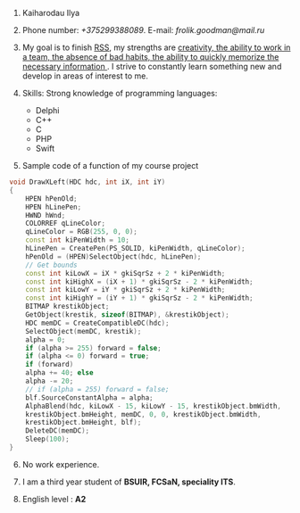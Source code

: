 1. Kaiharodau Ilya

2. Phone number: _+375299388089_. E-mail: _frolik.goodman@mail.ru_

3. My goal is to finish [RSS](https://app.rs.school/), my strengths are <ins> creativity, the ability to work in a team, the absence of bad habits, the ability to quickly memorize the necessary information </ins>. I strive to constantly learn something new and develop in areas of interest to me.

4. Skills:
     Strong knowledge of programming languages: 
      * Delphi
      * C++
      * C
      * PHP
      * Swift

5. Sample code of a function of my course project 
 ```c++
void DrawXLeft(HDC hdc, int iX, int iY)
{
     HPEN hPenOld;
     HPEN hLinePen;
     HWND hWnd;
     COLORREF qLineColor;
     qLineColor = RGB(255, 0, 0);
     const int kiPenWidth = 10;
     hLinePen = CreatePen(PS_SOLID, kiPenWidth, qLineColor);
     hPenOld = (HPEN)SelectObject(hdc, hLinePen);
     // Get bounds
     const int kiLowX = iX * gkiSqrSz + 2 * kiPenWidth;
     const int kiHighX = (iX + 1) * gkiSqrSz - 2 * kiPenWidth;
     const int kiLowY = iY * gkiSqrSz + 2 * kiPenWidth;
     const int kiHighY = (iY + 1) * gkiSqrSz - 2 * kiPenWidth;
     BITMAP krestikObject;
     GetObject(krestik, sizeof(BITMAP), &krestikObject);
     HDC memDC = CreateCompatibleDC(hdc);
     SelectObject(memDC, krestik);
     alpha = 0;
     if (alpha >= 255) forward = false;
     if (alpha <= 0) forward = true;
     if (forward)
     alpha += 40; else
     alpha -= 20;
     // if (alpha = 255) forward = false;
     blf.SourceConstantAlpha = alpha;
     AlphaBlend(hdc, kiLowX - 15, kiLowY - 15, krestikObject.bmWidth,
     krestikObject.bmHeight, memDC, 0, 0, krestikObject.bmWidth,
     krestikObject.bmHeight, blf);
     DeleteDC(memDC);
     Sleep(100);
}            
```
6. No work experience.

7. I am a third year student of **BSUIR, FCSaN, speciality ITS**. 

8. English level : **А2**
